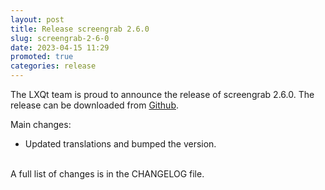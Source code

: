 ```yaml
---
layout: post
title: Release screengrab 2.6.0
slug: screengrab-2-6-0
date: 2023-04-15 11:29
promoted: true
categories: release
---
```

The LXQt team is proud to announce the release of screengrab 2.6.0.
The release can be downloaded from [Github](https://github.com/lxqt/screengrab/releases).

Main changes:

 * Updated translations and bumped the version.

<br/>
A full list of changes is in the CHANGELOG file.
<br/>
